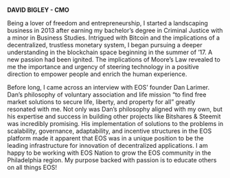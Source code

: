 **DAVID BIGLEY - CMO**

Being a lover of freedom and entrepreneurship, I started a landscaping business in 2013 after earning my bachelor’s degree in Criminal Justice with a minor in Business Studies. Intrigued with Bitcoin and the implications of a decentralized, trustless monetary system, I began pursuing a deeper understanding in the blockchain space beginning in the summer of ’17. A new passion had been ignited. The implications of Moore’s Law revealed to me the importance and urgency of steering technology in a positive direction to empower people and enrich the human experience.

Before long, I came across an interview with EOS’ founder Dan Larimer. Dan’s philosophy of voluntary association and life mission “to find free market solutions to secure life, liberty, and property for all” greatly resonated with me. Not only was Dan’s philosophy aligned with my own, but his expertise and success in building other projects like Bitshares & Steemit was incredibly promising. His implementation of solutions to the problems in scalability, governance, adaptability, and incentive structures in the EOS platform made it apparent that EOS was in a unique position to be the leading infrastructure for innovation of decentralized applications. I am happy to be working with EOS Nation to grow the EOS community in the Philadelphia region. My purpose backed with passion is to educate others on all things EOS!